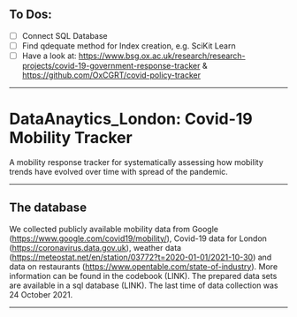 ## To Dos:

- [ ] Connect SQL Database
- [ ] Find qdequate method for Index creation, e.g. SciKit Learn
- [ ] Have a look at: https://www.bsg.ox.ac.uk/research/research-projects/covid-19-government-response-tracker & https://github.com/OxCGRT/covid-policy-tracker

---

# DataAnaytics_London: Covid-19 Mobility Tracker

A mobility response tracker for systematically assessing how mobility trends have evolved over time with spread of the pandemic. 

---

## The database

We collected publicly available mobility data from Google (https://www.google.com/covid19/mobility/), Covid-19 data for London (https://coronavirus.data.gov.uk), weather data (https://meteostat.net/en/station/03772?t=2020-01-01/2021-10-30) and data on restaurants (https://www.opentable.com/state-of-industry). More information can be found in the codebook (LINK).
The prepared data sets are available in a sql database (LINK). The last time of data collection was 24 October 2021.

---
